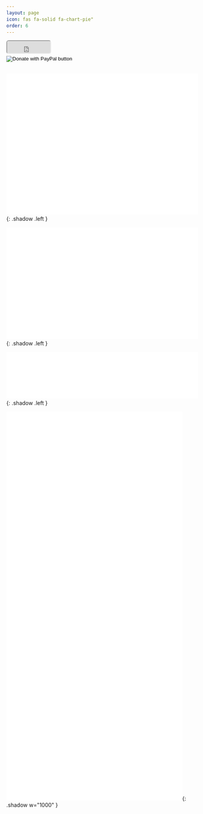 ```yaml
---
layout: page
icon: fas fa-solid fa-chart-pie"
order: 6
---
```


<div class="donation d-flex mb-0">
    <div class="left">
    <iframe src="https://github.com/sponsors/dennykorsukewitz/button" title="Sponsor dennykorsukewitz" height="32" width="114" style="border: 1; border-radius: 6px;"></iframe>
    </div>
    <div class="right">
        <form action="https://www.paypal.com/donate" method="post" target="_top">
            <input type="hidden" name="hosted_button_id" value="GETTPE8W8AF4A" />
            <input type="image" src="https://pics.paypal.com/00/s/NGJjOTAwOTEtNjExYS00MzQ5LWI2MDQtZmM0YWNlY2YyOTUy/file.PNG" border="0" name="submit" title="PayPal - The safer, easier way to pay online!" alt="Donate with PayPal button" style="height: 32px;" />
            <img alt="" border="0" src="https://www.paypal.com/en_DE/i/scr/pixel.gif" width="1" height="1" />
        </form>
    </div>
</div>

<div>
  <canvas id="Daily"></canvas>
  <canvas id="VSCodeInstalls"></canvas>
  <canvas id="SublimeInstalls"></canvas>
  <canvas id="NPMInstalls"></canvas>
  <canvas id="GitHubStars"></canvas>
  <canvas id="GitHubStarsPie"></canvas>
</div>

<script src="https://cdn.jsdelivr.net/npm/chart.js"></script>
<!-- Line below added, added date adapter for time scale -->
<script src="https://cdn.jsdelivr.net/npm/chartjs-adapter-date-fns/dist/chartjs-adapter-date-fns.bundle.min.js"></script>

<script>

    const Daily = document.getElementById('Daily');
    let url_daily = 'https://raw.githubusercontent.com/dennykorsukewitz/dennykorsukewitz/dev/.github/metrics/data/daily.json';

    fetch(url_daily)
        .then((response) => {
            return response.json();
        })
        .then((daily_data) => {

            let datasets = [];
            let repositories = [
                'generator-sublime-package',
                'Sublime-GitHubFileFetcher',
                'Sublime-QuoteWithMarker',
                'VSCode-AddFolderToWorkspace',
                'VSCode-GitHubFileFetcher',
                'VSCode-MyExtensionPack',
                'VSCode-QuoteWithMarker',
                'VSCode-RainbowColors',
                'VSCode-Znuny',
            ];

            const daily = daily_data.slice(-7);

            repositories.forEach(name => {
                datasets.push({
                    label: name,
                    data: daily,
                    parsing: {
                        xAxisKey: 'date',
                        yAxisKey: name,
                    }
                });
            });

            new Chart(Daily, {
                type: "bar",
                data: {
                    datasets: datasets,
                },
                options: {
                    responsive: true,
                    borderWidth: 1,
                    scales: {
                        xAxis: {
                            type: "time",
                            time: {
                                unit: "day"
                            }
                        },
                    },
                    scale: {
                        ticks: {
                            precision: 0
                        }
                    },
                    plugins: {
                        colors: {
                            forceOverride: true,
                        },
                        title: {
                            display: true,
                            text: 'Daily - Installs'
                        },
                    }
                }
            }
        )
    });

    const VSCodeInstalls = document.getElementById('VSCodeInstalls');
    let url_vscode = 'https://raw.githubusercontent.com/dennykorsukewitz/dennykorsukewitz/dev/.github/metrics/data/vscode-total.json';


    fetch(url_vscode)
        .then((response) => {
            return response.json();
        })
        .then((vscode_data) => {

            let datasets = [];
            let repositories = [
                'VSCode-AddFolderToWorkspace',
                'VSCode-GitHubFileFetcher',
                'VSCode-MyExtensionPack',
                'VSCode-QuoteWithMarker',
                'VSCode-RainbowColors',
                'VSCode-Znuny',
            ];

            repositories.forEach(name => {
                datasets.push({
                    type: 'line',
                    label: name,
                    data: vscode_data,
                    tension: 0.1,
                    spanGaps: true,
                    parsing: {
                        xAxisKey: 'date',
                        yAxisKey: name,
                    }
                });
            });

            new Chart(VSCodeInstalls, {
                data: {
                    datasets: datasets,
                },
                options: {
                    responsive: true,
                    scales: {
                        y: {
                            min: 0,
                        },
                        xAxis: {
                            stacked: true,
                            type: 'time',
                            time: {
                                unit: 'month'
                            },
                        }
                    },

                    plugins: {
                        colors: {
                            forceOverride: true,
                        },
                        title: {
                            display: true,
                            text: 'VSCode - Installs'
                        },
                    }
                }
            }
        )
    });

    const SublimeInstalls = document.getElementById('SublimeInstalls');
    let url_sublime = 'https://raw.githubusercontent.com/dennykorsukewitz/dennykorsukewitz/dev/.github/metrics/data/sublime-total.json';

    fetch(url_sublime)
        .then((response) => {
            return response.json();
        })
        .then((sublime_data) => {

            let datasets = [];
            let repositories = [
                'Sublime-GitHubFileFetcher',
                'Sublime-QuoteWithMarker',
            ];

            repositories.forEach(name => {
                datasets.push({
                    type: 'line',
                    label: name,
                    data: sublime_data,
                    tension: 0.1,
                    spanGaps: true,
                    parsing: {
                        xAxisKey: 'date',
                        yAxisKey: name,
                    }
                });
            });

            new Chart(SublimeInstalls, {
                data: {
                    datasets: datasets,
                },
                options: {
                    responsive: true,
                    scales: {
                        y: {
                            min: 0,
                        },
                        xAxis: {
                            stacked: true,
                            type: 'time',
                            time: {
                                unit: 'month'
                            },
                        }
                    },

                    plugins: {
                        colors: {
                            forceOverride: true,
                        },
                        title: {
                            display: true,
                            text: 'Sublime - Installs'
                        }
                    }
                }
            }
        )
    });

    const NPMInstalls = document.getElementById('NPMInstalls');
    let url_npm = 'https://raw.githubusercontent.com/dennykorsukewitz/dennykorsukewitz/dev/.github/metrics/data/npm-total.json';

    fetch(url_npm)
        .then((response) => {
            return response.json();
        })
        .then((npm_data) => {
            let datasets = [];
            let repositories = [
                'generator-sublime-package',
            ];

            repositories.forEach(name => {
                datasets.push({
                    type: 'line',
                    label: name,
                    data: npm_data,
                    tension: 0.1,
                    spanGaps: true,
                    parsing: {
                        xAxisKey: 'date',
                        yAxisKey: name,
                    }
                });
            });

            new Chart(NPMInstalls, {
                data: {
                    datasets: datasets,
                },
                options: {
                    responsive: true,
                    scales: {
                        y: {
                            min: 0,
                        },
                        xAxis: {
                            type: 'time',
                            time: {
                                unit: 'year'
                            },
                        }
                    },
                    plugins: {
                        colors: {
                            forceOverride: true,
                        },
                        title: {
                            display: true,
                            text: 'NPM - Installs'
                        },
                    }
                }
            }
        )
    });

    const GitHubStars = document.getElementById('GitHubStars');
    const GitHubStarsPie = document.getElementById('GitHubStarsPie');
    let url_github = 'https://raw.githubusercontent.com/dennykorsukewitz/dennykorsukewitz/dev/.github/metrics/data/github-stars.json';

    fetch(url_github)
        .then((response) => {
            return response.json();
        })
        .then((github_data) => {

            let repositories = github_data.map(obj => {
            return Object.keys(obj).filter(key => key !== "date" && key !== "user" && key !== "total");
            });

            let flatRepositories = repositories.flat().sort();

            repositories = [...new Set(flatRepositories)];

            let datasets = [];
            repositories.forEach(name => {
                datasets.push({
                    label: name,
                    type: 'line',
                    data: github_data,
                    tension: 0.1,
                    spanGaps: true,
                    parsing: {
                        xAxisKey: 'date',
                        yAxisKey: name,
                    }
                });
            });

            new Chart(GitHubStars, {
                data: {
                    datasets: datasets,
                },
                options: {
                    responsive: true,
                    scales: {
                        y: {
                            min: 0,
                        },
                        xAxis: {
                            type: 'time',
                            time: {
                                unit: 'year'
                            },
                        }
                    },
                    plugins: {
                        colors: {
                            forceOverride: true,
                        },
                        title: {
                            display: true,
                            text: 'GitHub Stars'
                        },
                    }
                }
            });

            let highestValues = {};

            github_data.forEach(item => {
                for (let key in item) {
                    if (key !== 'date' && key !== 'user' && key !== 'total') {
                        if (!highestValues[key] || parseInt(item[key]) > parseInt(highestValues[key])) {
                            highestValues[key] = item[key];

                        }
                    }
                }
            });

            let data = [];
            let labels = [];
            Object.keys(highestValues).forEach(name => {
                labels.push(name);
                data.push(highestValues[name]);
            });

            new Chart(GitHubStarsPie, {
                type: 'polarArea',
                // type: 'doughnut',
                data: {
                    labels: labels,
                    datasets: [
                        {
                            label: 'Stars',
                            // cutout: '0%',
                            data: data,
                            hoverOffset: 4
                        }
                    ]
                },
            }
        )
    });

</script>


![Sponsors](https://raw.githubusercontent.com/dennykorsukewitz/dennykorsukewitz/dev/.github/metrics/sponsors.svg){: .shadow .left }

![Languages](https://raw.githubusercontent.com/dennykorsukewitz/dennykorsukewitz/dev/.github/metrics/languages.indepth.svg){: .shadow .left }

![Reactions](https://raw.githubusercontent.com/dennykorsukewitz/dennykorsukewitz/dev/.github/metrics/comment.reactions.svg){: .shadow .left }

![Commit-Calendar Total](https://raw.githubusercontent.com/dennykorsukewitz/dennykorsukewitz/dev/.github/metrics/commit-calendar.total.svg){: .shadow w="1000" }
